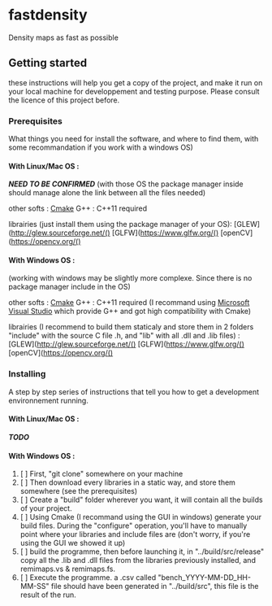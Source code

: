 # fastdensity
Density maps as fast as possible

## Getting started
these instructions will help you get a copy of the project, and make it run on your local machine for developpement and testing purpose. 
Please consult the licence of this project before.

### Prerequisites
What things you need for install the software, and where to find them, with some recommandation if you work with a windows OS)

#### With Linux/Mac OS :
**_NEED TO BE CONFIRMED_**
(with those OS the package manager inside should manage alone the link between all the files needed)

other softs :
[Cmake](https://cmake.org/)
G++ : C++11 required

librairies (just install them using the package manager of your OS):
[GLEW](http://glew.sourceforge.net/()
[GLFW](https://www.glfw.org/()
[openCV](https://opencv.org/()

#### With Windows OS :
(working with windows may be slightly more complexe. Since there is no package manager include in the OS)

other softs :
[Cmake](https://cmake.org/)
G++ : C++11 required (I recommand using [Microsoft Visual Studio](https://visualstudio.microsoft.com/fr/) which provide G++ and got high compatibility with Cmake)

librairies (I recommend to build them staticaly and store them in 2 folders "include" with the source C file .h, and "lib" with all .dll and .lib files) :
[GLEW](http://glew.sourceforge.net/()
[GLFW](https://www.glfw.org/()
[openCV](https://opencv.org/()

### Installing
A step by step series of instructions that tell you how to get a development environnement running.

#### With Linux/Mac OS :
**_TODO_**

#### With Windows OS :
 1. [ ] First, "git clone" somewhere on your machine 
 2. [ ] Then download every libraries in a static way, and store them somewhere (see the prerequisites)
 3. [ ] Create a "build" folder wherever you want, it will contain all the builds of your project.
 4. [ ] Using Cmake (I recommand using the GUI in windows)  generate your build files.
		During the "configure" operation, you'll have to manually point where your libraries and include files are 
		(don't worry, if you're using the GUI we showed it up)
 5. [ ] build the programme, then before launching it, in "../build/src/release" copy all the .lib and .dll files from the libraries previously installed, and remimaps.vs & remimaps.fs.
 6. [ ] Execute the programme. a .csv called "bench_YYYY-MM-DD_HH-MM-SS" file should have been generated in "../build/src", this file is the result of the run.
